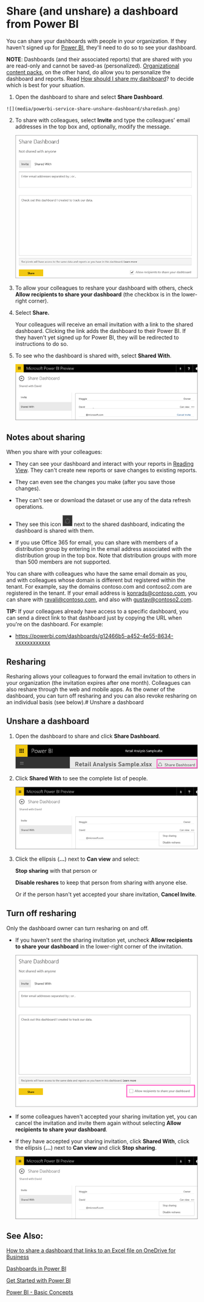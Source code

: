 <properties
   pageTitle="Share (and unshare) a dashboard from Power BI"
   description="Share, unshare, reshare a dashboard from Power BI"
   services="powerbi"
   documentationCenter=""
   authors="mihart"
   manager="mblythe"
   editor=""
   tags=""/>

<tags
   ms.service="powerbi"
   ms.devlang="NA"
   ms.topic="article"
   ms.tgt_pltfrm="NA"
   ms.workload="powerbi"
   ms.date="06/18/2015"
   ms.author="mihart"/>

# Share (and unshare) a dashboard from Power BI

You can share your dashboards with people in your organization. If they haven't signed up for [Power BI](http://powerbi.com), they'll need to do so to see your dashboard.

**NOTE**: Dashboards (and their associated reports) that are shared with you are read-only and cannot be saved-as (personalized).  [Organizational content packs](powerbi-service-organizational-content-packs-introduction.md), on the other hand, do allow you to personalize the dashboard and reports. Read [How should I share my dashboard](powerbi-service-how-should-i-share-my-dashboard.md)? to decide which is best for your situation.

1.   Open the dashboard to share and select **Share Dashboard**.

    ![](media/powerbi-service-share-unshare-dashboard/sharedash.png)

2.  To share with colleagues, select **In﻿vite** and type the colleagues' email addresses in the top box and, optionally, modify the message.

    ![](media/powerbi-service-share-unshare-dashboard/PBI_ShareInvite.png)  

3.  To allow your colleagues to reshare your dashboard with others, check **Allow recipients to share your dashboard** (the checkbox is in the lower-right corner).

4.  Select **Share.**

	Your colleagues will receive an email invitation with a link to the shared dashboard. Clicking the link adds the dashboard to their Power BI. If they haven't yet signed up for Power BI, they will be redirected to instructions to do so.

5.  To see who the dashboard is shared with, select **Shared With**.

    ![](media/powerbi-service-share-unshare-dashboard/PBI_ShareDash1.png)

## Notes about sharing

When you share with your colleagues:

-   They can see your dashboard and interact with your reports in [Reading View](powerbi-service-open-a-report-in-reading-view.md). They can't create new reports or save changes to existing reports.

-   They can even see the changes you make (after you save those changes).

-   They can't see or download the dataset or use any of the data refresh operations.

-   They see this icon ![](media/powerbi-service-share-unshare-dashboard/PBI_SharedWithYouIcon.png) next to the shared dashboard, indicating the dashboard is shared with them.

-   If you use Office 365 for email, you can share with members of a distribution group by entering in the email address associated with the distribution group in the top box.  Note that distribution groups with more than 500 members are not supported.

You can share with colleagues who have the same email domain as you, and with colleagues whose domain is different but registered within the tenant. For example, say the domains contoso.com and contoso2.com are registered in the tenant. If your email address is konrads@contoso.com, you can share with ravali@contoso.com, and also with gustav@contoso2.com.

**TIP:** If your colleagues already have access to a specific dashboard, you can send a direct link to that dashboard just by copying the URL when you're on the dashboard. For example:

-   https://powerbi.com/dashboards/g12466b5-a452-4e55-8634-xxxxxxxxxxxx

## Resharing

Resharing allows your colleagues to forward the email invitation to others in your organization (the invitation expires after one month). Colleagues can also reshare through the web and mobile apps. As the owner of the dashboard, you can turn off resharing and you can also revoke resharing on an individual basis (see below).# Unshare a dashboard

## Unshare a dashboard

1.  Open the dashboard to share and click **Share Dashboard**.

    ![](media/powerbi-service-share-unshare-dashboard/sharedash.png)

2.  Click **Shared With** to see the complete list of people.

    ![](media/powerbi-service-share-unshare-dashboard/PBI_SharedWith.png)

3.  Click the ellipsis (**...**) next to **Can view** and select:

    **Stop sharing** with that person or

    **Disable reshares** to keep that person from sharing with anyone else.

    Or if the person hasn't yet accepted your share invitation, **Cancel Invite**.

## Turn off resharing

Only the dashboard owner can turn resharing on and off.

-   If you haven't sent the sharing invitation yet, uncheck **Allow recipients to share your dashboard** in the lower-right corner of the invitation.

    ![](media/powerbi-service-share-unshare-dashboard/PBI_ShareInviteAllowReshare.png)


-   If some colleagues haven't accepted your sharing invitation yet, you can cancel the invitation and invite them again without selecting **Allow recipients to share your dashboard**.

-   If they have accepted your sharing invitation, click **Shared With**, click the ellipsis (**...**) next to **Can view** and click **Stop sharing**.

    ![](media/powerbi-service-share-unshare-dashboard/PBI_SharedWith.png)


## See Also:

[How to share a dashboard that links to an Excel file on OneDrive for Business](powerbi-service-share-dashboard-that-links-to-excel)

[Dashboards in Power BI](powerbi-service-dashboards.md)

[Get Started with Power BI](powerbi-service-get-started.md)

[Power BI - Basic Concepts](powerbi-service-basic-concepts.md)

